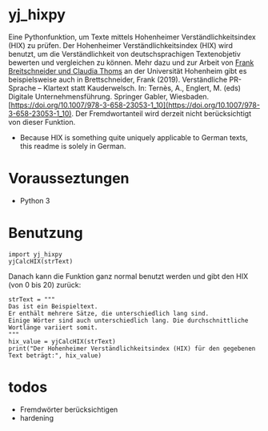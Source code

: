 # yj_hixpy
Eine Pythonfunktion, um Texte mittels Hohenheimer Verständlichkeitsindex (HIX) zu prüfen.
Der Hohenheimer Verständlichkeitsindex (HIX) wird benutzt, um die Verständlichkeit von deutschsprachigen Textenobjetiv bewerten und vergleichen zu können.
Mehr dazu und zur Arbeit von [Frank Breitschneider und Claudia Thoms](https://klartext.uni-hohenheim.de/hix) an der Universität Hohenheim gibt es beispielsweise auch in
Brettschneider, Frank (2019). Verständliche PR-Sprache – Klartext statt Kauderwelsch. In: Ternès, A., Englert, M. (eds) Digitale Unternehmensführung. Springer Gabler, Wiesbaden. [https://doi.org/10.1007/978-3-658-23053-1_10](https://doi.org/10.1007/978-3-658-23053-1_10).
Der Fremdwortanteil wird derzeit nicht berücksichtigt von dieser Funktion.

- Because HIX is something quite uniquely applicable to German texts, this readme is solely in German.

# Vorausseztungen
- Python 3

# Benutzung
```
import yj_hixpy
yjCalcHIX(strText)
```
Danach kann die Funktion ganz normal benutzt werden und gibt den HIX (von 0 bis 20) zurück:
```
strText = """
Das ist ein Beispieltext.
Er enthält mehrere Sätze, die unterschiedlich lang sind. 
Einige Wörter sind auch unterschiedlich lang. Die durchschnittliche Wortlänge variiert somit.
"""
hix_value = yjCalcHIX(strText)
print("Der Hohenheimer Verständlichkeitsindex (HIX) für den gegebenen Text beträgt:", hix_value)
```

# todos
- Fremdwörter berücksichtigen
- hardening
